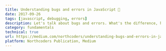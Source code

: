 ```yaml
---
title: Understanding bugs and errors in JavaScript 🐛
date: 2017-09-26
tags: [javascript, debugging, errors]
description: Let's talk about bugs and errors. What's the difference, how can you track down a bug, and better understand an error? And why are errors actually our best friends?
category: fundamentals
technical: true
url: https://medium.com/northcoders/understanding-bugs-and-errors-in-javascript-675ebb0a109a
platform: Northcoders Publication, Medium
---
```


